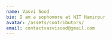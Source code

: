 ```yaml
---
name: Vasvi Sood
bio: I am a sophomore at NIT Hamirpur
avatar: /assets/contributors/
email: contactvasvisood@gmail.com
---
```

